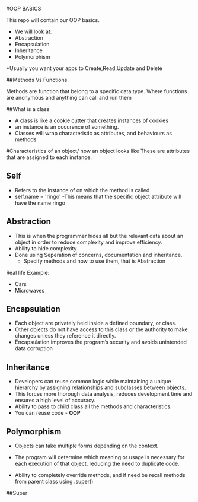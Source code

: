 #OOP BASICS

This repo will contain our OOP basics. 

- We will look at: 
 - Abstraction 
 - Encapsulation 
 - Inheritance 
 - Polymorphism 


*Usually you want your apps to Create,Read,Update and Delete

##Methods Vs Functions

Methods are function that belong to a specific data type. 
Where functions are anonymous and anything can call and run them 

##What is a class

- A class is like a cookie cutter that creates instances of cookies 
-  an instance is an occurence of something. 
- Classes will wrap characteristic as attributes, and behaviours as methods

#Characteristics of an object/ how an object looks like
These are attributes that are assigned to each instance.

## Self
- Refers to the instance of on which the method is called 
- self.name = 'ringo'
-This means that the specific object attribute will have the name ringo 

## Abstraction 
- This is when the programmer hides all but the relevant data about an object in order to reduce complexity and improve efficiency.
- Ability to hide complexity
- Done using Seperation of concerns, documentation and inheritance.
  - Specify methods and how to use them, that is Abstraction 

Real life Example:
- Cars
- Microwaves

## Encapsulation
- Each object are privately held inside a defined boundary, or class.
- Other objects do not have access to this class or the authority to make changes unless they reference it directly.
- Encapsulation improves the program’s security and avoids unintended data corruption

## Inheritance
 - Developers can reuse common logic while maintaining a unique hierarchy by assigning relationships and subclasses between objects.
 - This forces more thorough data analysis, reduces development time and ensures a high level of accuracy.
 - Ability to pass to child class all the methods and characteristics.
 - You can reuse code - **OOP**

## Polymorphism
-  Objects can take multiple forms depending on the context.
- The program will determine which meaning or usage is necessary for each execution of that object, reducing the need to duplicate code.

- Ability to completely override methods, and if need be recall methods from parent class
using .super()


##Super 



